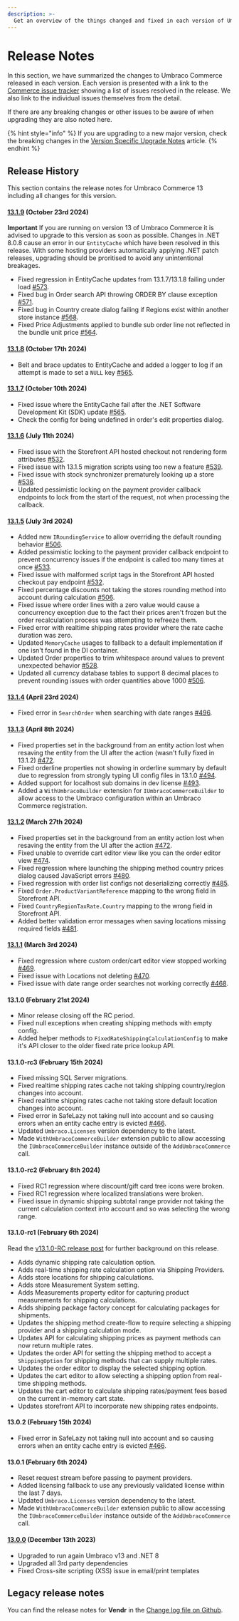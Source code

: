 ```yaml
---
description: >-
  Get an overview of the things changed and fixed in each version of Umbraco Commerce.
---
```


# Release Notes

In this section, we have summarized the changes to Umbraco Commerce released in each version. Each version is presented with a link to the [Commerce issue tracker](https://github.com/umbraco/Umbraco.Commerce.Issues/issues) showing a list of issues resolved in the release. We also link to the individual issues themselves from the detail.

If there are any breaking changes or other issues to be aware of when upgrading they are also noted here.

{% hint style="info" %}
If you are upgrading to a new major version, check the breaking changes in the [Version Specific Upgrade Notes](upgrading/version-specific-upgrades.md) article.
{% endhint %}

## Release History

This section contains the release notes for Umbraco Commerce 13 including all changes for this version.

#### [13.1.9](https://github.com/umbraco/Umbraco.Commerce.Issues/issues?q=is%3Aissue+is%3Aclosed+label%3Arelease%2F13.1.9) (October 23rd 2024)

**Important** If you are running on version 13 of Umbraco Commerce it is advised to upgrade to this version as soon as possible. Changes in .NET 8.0.8 cause an error in our `EntityCache` which have been resolved in this release. With some hosting providers automatically applying .NET patch releases, upgrading should be proritised to avoid any unintentional breakages.

* Fixed regression in EntityCache updates from 13.1.7/13.1.8 failing under load [#573](https://github.com/umbraco/Umbraco.Commerce.Issues/issues/573).
* Fixed bug in Order search API throwing ORDER BY clause exception [#571](https://github.com/umbraco/Umbraco.Commerce.Issues/issues/571).
* Fixed bug in Country create dialog failing if Regions exist within another store instance [#568](https://github.com/umbraco/Umbraco.Commerce.Issues/issues/568).
* Fixed Price Adjustments applied to bundle sub order line not reflected in the bundle unit price [#564](https://github.com/umbraco/Umbraco.Commerce.Issues/issues/564).

#### [13.1.8](https://github.com/umbraco/Umbraco.Commerce.Issues/issues?q=is%3Aissue+is%3Aclosed+label%3Arelease%2F13.1.8) (October 17th 2024)
* Belt and brace updates to EntityCache and added a logger to log if an attempt is made to set a `NULL` key [#565](https://github.com/umbraco/Umbraco.Commerce.Issues/issues/565).

#### [13.1.7](https://github.com/umbraco/Umbraco.Commerce.Issues/issues?q=is%3Aissue+is%3Aclosed+label%3Arelease%2F13.1.7) (October 10th 2024)
* Fixed issue where the EntityCache fail after the .NET Software Development Kit (SDK) update [#565](https://github.com/umbraco/Umbraco.Commerce.Issues/issues/565).
* Check the config for being undefined in order's edit properties dialog.

#### [13.1.6](https://github.com/umbraco/Umbraco.Commerce.Issues/issues?q=is%3Aissue+is%3Aclosed+label%3Arelease%2F13.1.6) (July 11th 2024)

* Fixed issue with the Storefront API hosted checkout not rendering form attributes [#532](https://github.com/umbraco/Umbraco.Commerce.Issues/issues/532).
* Fixed issue with 13.1.5 migration scripts using too new a feature [#539](https://github.com/umbraco/Umbraco.Commerce.Issues/issues/539).
* Fixed issue with stock synchronizer prematurely looking up a store [#536](https://github.com/umbraco/Umbraco.Commerce.Issues/issues/536).
* Updated pessimistic locking on the payment provider callback endpoints to lock from the start of the request, not  when processing the callback.

#### [13.1.5](https://github.com/umbraco/Umbraco.Commerce.Issues/issues?q=is%3Aissue+is%3Aclosed+label%3Arelease%2F13.1.5) (July 3rd 2024)

* Added new `IRoundingService` to allow overriding the default rounding behavior [#506](https://github.com/umbraco/Umbraco.Commerce.Issues/issues/506).
* Added pessimistic locking to the payment provider callback endpoint to prevent concurrency issues if the endpoint is called too many times at once [#533](https://github.com/umbraco/Umbraco.Commerce.Issues/issues/533).
* Fixed issue with malformed script tags in the Storefront API hosted checkout pay endpoint [#532](https://github.com/umbraco/Umbraco.Commerce.Issues/issues/532).
* Fixed percentage discounts not taking the stores rounding method into account during calculation [#506](https://github.com/umbraco/Umbraco.Commerce.Issues/issues/506).
* Fixed issue where order lines with a zero value would cause a concurrency exception due to the fact their prices aren't frozen but the order recalculation process was attempting to refreeze them.
* Fixed error with realtime shipping rates provider where the rate cache duration was zero.
* Updated `MemoryCache` usages to fallback to a default implementation if one isn't found in the DI container.
* Updated Order properties to trim whitespace around values to prevent unexpected behavior [#528](https://github.com/umbraco/Umbraco.Commerce.Issues/issues/528).
* Updated all currency database tables to support 8 decimal places to prevent rounding issues with order quantities above 1000 [#506](https://github.com/umbraco/Umbraco.Commerce.Issues/issues/506).

#### [13.1.4](https://github.com/umbraco/Umbraco.Commerce.Issues/issues?q=is%3Aissue+is%3Aclosed+label%3Arelease%2F13.1.4) (April 23rd 2024)

* Fixed error in `SearchOrder` when searching with date ranges [#496](https://github.com/umbraco/Umbraco.Commerce.Issues/issues/496).

#### [13.1.3](https://github.com/umbraco/Umbraco.Commerce.Issues/issues?q=is%3Aissue+is%3Aclosed+label%3Arelease%2F13.1.3) (April 8th 2024)

* Fixed properties set in the background from an entity action lost when resaving the entity from the UI after the action (wasn't fully fixed in 13.1.2) [#472](https://github.com/umbraco/Umbraco.Commerce.Issues/issues/472).
* Fixed orderline properties not showing in orderline summary by default due to regression from strongly typing UI config files in 13.1.0 [#494](https://github.com/umbraco/Umbraco.Commerce.Issues/issues/494).
* Added support for localhost sub domains in dev license [#493](https://github.com/umbraco/Umbraco.Commerce.Issues/issues/493).
* Added a `WithUmbracoBuilder` extension for `IUmbracoCommerceBuilder` to allow access to the Umbraco configuration within an Umbraco Commerce registration.

#### [13.1.2](https://github.com/umbraco/Umbraco.Commerce.Issues/issues?q=is%3Aissue+is%3Aclosed+label%3Arelease%2F13.1.2) (March 27th 2024)

* Fixed properties set in the background from an entity action lost when resaving the entity from the UI after the action [#472](https://github.com/umbraco/Umbraco.Commerce.Issues/issues/472).
* Fixed unable to override cart editor view like you can the order editor view [#474](https://github.com/umbraco/Umbraco.Commerce.Issues/issues/474).
* Fixed regression where launching the shipping method country prices dialog caused JavaScript errors [#480](https://github.com/umbraco/Umbraco.Commerce.Issues/issues/480).
* Fixed regression with order list configs not deserializing correctly [#485](https://github.com/umbraco/Umbraco.Commerce.Issues/issues/485).
* Fixed `Order.ProductVariantReference` mapping to the wrong field in Storefront API.
* Fixed `CountryRegionTaxRate.Country` mapping to the wrong field in Storefront API.
* Added better validation error messages when saving locations missing required fields [#481](https://github.com/umbraco/Umbraco.Commerce.Issues/issues/481).

#### [13.1.1](https://github.com/umbraco/Umbraco.Commerce.Issues/issues?q=is%3Aissue+is%3Aclosed+label%3Arelease%2F13.1.1) (March 3rd 2024)

* Fixed regression where custom order/cart editor view stopped working [#469](https://github.com/umbraco/Umbraco.Commerce.Issues/issues/469).
* Fixed issue with Locations not deleting [#470](https://github.com/umbraco/Umbraco.Commerce.Issues/issues/470).
* Fixed issue with date range order searches not working correctly [#468](https://github.com/umbraco/Umbraco.Commerce.Issues/issues/468).

#### 13.1.0 (February 21st 2024)

* Minor release closing off the RC period.
* Fixed null exceptions when creating shipping methods with empty config.
* Added helper methods to `FixedRateShippingCalculationConfig` to make it's API closer to the older fixed rate price lookup API.

#### 13.1.0-rc3 (February 15th 2024)

* Fixed missing SQL Server migrations.
* Fixed realtime shipping rates cache not taking shipping country/region changes into account.
* Fixed realtime shipping rates cache not taking store default location changes into account.
* Fixed error in SafeLazy not taking null into account and so causing errors when an entity cache entry is evicted [#466](https://github.com/umbraco/Umbraco.Commerce.Issues/issues/466).
* Updated `Umbraco.Licenses` version dependency to the latest.
* Made `WithUmbracoCommerceBuilder` extension public to allow accessing the `IUmbracoCommerceBuilder` instance outside of the `AddUmbracoCommerce` call.

#### 13.1.0-rc2 (February 8th 2024)

* Fixed RC1 regression where discount/gift card tree icons were broken.
* Fixed RC1 regression where localized translations were broken.
* Fixed issue in dynamic shipping subtotal range provider not taking the current calculation context into account and so was selecting the wrong range.

#### 13.1.0-rc1 (February 6th 2024)

Read the [v13.1.0-RC release post](./v13.1.0-rc.md) for further background on this release.

* Adds dynamic shipping rate calculation option.
* Adds real-time shipping rate calculation option via Shipping Providers.
* Adds store locations for shipping calculations.
* Adds store Measurement System setting.
* Adds Measurements property editor for capturing product measurements for shipping calculations.
* Adds shipping package factory concept for calculating packages for shipments.
* Updates the shipping method create-flow to require selecting a shipping provider and a shipping calculation mode.
* Updates API for calculating shipping prices as payment methods can now return multiple rates.
* Updates the order API for setting the shipping method to accept a `ShippingOption` for shipping methods that can supply multiple rates.
* Updates the order editor to display the selected shipping option.
* Updates the cart editor to allow selecting a shipping option from real-time shipping methods.
* Updates the cart editor to calculate shipping rates/payment fees based on the current in-memory cart state.
* Updates storefront API to incorporate new shipping rates endpoints.

#### 13.0.2 (February 15th 2024)

* Fixed error in SafeLazy not taking null into account and so causing errors when an entity cache entry is evicted [#466](https://github.com/umbraco/Umbraco.Commerce.Issues/issues/466).

#### 13.0.1 (February 6th 2024)

* Reset request stream before passing to payment providers.
* Added licensing fallback to use any previously validated license within the last 7 days.
* Updated `Umbraco.Licenses` version dependency to the latest.
* Made `WithUmbracoCommerceBuilder` extension public to allow accessing the `IUmbracoCommerceBuilder` instance outside of the `AddUmbracoCommerce` call.

#### [13.0.0](https://github.com/umbraco/Umbraco.Commerce.Issues/issues?q=is%3Aissue+is%3Aclosed+label%3Arelease%2F13.0.0) (December 13th 2023)

* Upgraded to run again Umbraco v13 and .NET 8
* Upgraded all 3rd party dependencies
* Fixed Cross-site scripting (XSS) issue in email/print templates

## Legacy release notes

You can find the release notes for **Vendr** in the [Change log file on Github](changelog-archive/Vendr-core.md).
